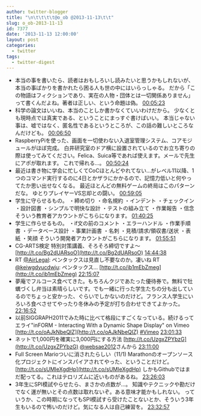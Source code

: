 ```yaml
---
author: twitter-blogger
title: "\n\t\t\t\t@o_ob @2013-11-13\t\t"
slug: o_ob-2013-11-13
id: 7377
date: '2013-11-13 12:00:00'
layout: post
categories:
  - twitter
tags:
  - twitter-digest
---
```


*   本当の事を書いたら、読者はおもしろいし読みたいと思うかもしれないが、本当の事ばかりを書かれたら困る人も世の中にはいらっしゃる。 だから「この物語はフィクションであり、実在の人物・団体とは一切関係ありません」って書くんだよね。著者は正しい、という命題は偽。 [00:05:23](http://twitter.com/o_ob/statuses/400278154654146560)
*   科学の論文はいいね、本当のことしか書かなくていいわけだから。 少なくとも現時点では真実である、ということにまっすぐ書けばいい。 本当じゃない事は、嘘ではなく、匿名性であるというところが、この話の難しいところなんだけども。 [00:06:50](http://twitter.com/o_ob/statuses/400278520707821570)
*   RaspberryPiを使った、画面を一切使わない入退室管理システム、コアモジュールがほぼ完成。 白井研究室のドア横に設置されているのでお立ち寄りの際は使ってみてください。Felica、Suica等であれば使えます。メールで先生にアポが取れます。 これで帰れる...。 [00:50:24](http://twitter.com/o_ob/statuses/400289484517826560)
*   最近は書き物に学会に忙しくてCoCほとんどやれてない...がレベル11以降、1つのコマンド実行するのに4日とかザラにかかるので、記憶力低いと何やってたか思い出せなくなる。 最近ほとんどの無料ゲームの終局はこのパターンだな。 ゆとりプレイヤーVS忘却との闘い。 [00:59:05](http://twitter.com/o_ob/statuses/400291667783057409)
*   学生に守らせるもの。 ・締め切り ・命名規約 ・インデント ・チェックイン ・設計図書 ・シンプルで明快な設計 ・テストの組み立て ・作業報告 ・信念 そういう教育者アカウントがこちらになります。 [01:40:25](http://twitter.com/o_ob/statuses/400302071947075585)
*   学生に作らせるもの。 ・if文の前のコメント ・エラーハンドル ・作業手順書 ・データベース設計 ・事業計画書 ・名刺 ・見積/請求/領収書/送状 ・表紙 ・笑顔 そういう開発者アカウントがこちらになります。 [01:55:51](http://twitter.com/o_ob/statuses/400305956271030273)
*   CG-ARTS検定 特別対策講義、そろそろ締切ですよ～ [http://t.co/Bg2dUARsoO](http://t.co/Bg2dUARsoO) [14:44:38](http://twitter.com/o_ob/statuses/400499425178427392)
*   RT [@AirLegal](http://twitter.com/AirLegal): ペンタックスは見直し不要なのか。凄いね RT [@keiwgdyucdwju](http://twitter.com/keiwgdyucdwju): ペンタックス… [http://t.co/ib1mEbZmeg](http://t.co/ib1mEbZmeg) [22:15:07](http://twitter.com/o_ob/statuses/400612792639553536)
*   夢庵でフルコース食べてきた。もちろんクジであたった優待券で。無料で牡蠣づくし弁当は素晴らしいです。でも一緒に行った学生たちの分も出しているのでちょっと安かった、ぐらいでしかないのだけど。フランス人学生にいろいろ食べさせてやったり冬休みの予定が打ち合わせできてよかった。 [22:16:52](http://twitter.com/o_ob/statuses/400613233184100353)
*   以前SIGGRAPH2011でみた時に比べて格段にすごくなっている。続けるってエライ"inFORM - Interacting With a Dynamic Shape Display" on Vimeo [http://t.co/oAJkNbeQIZ](http://t.co/oAJkNbeQIZ) [#Vimeo](http://search.twitter.com/search?q=%23Vimeo) [23:01:33](http://twitter.com/o_ob/statuses/400624479627255808)
*   ネットで1,000円を確実に3,000円にする方法 [http://t.co/UzgxZPYbzG](http://t.co/UzgxZPYbzG) [@websae2012](http://twitter.com/websae2012)さんから [23:11:00](http://twitter.com/o_ob/statuses/400626854953906176)
*   Full Screen Marioついに消されたらしい（11/1) Marathonのオープンソース化プロジェクトにインスパイアされてやった、ということだけど。 [http://t.co/sUMIeXgdHp](http://t.co/sUMIeXgdHp) しかもGithubではまだ配ってる。これはテロリズムに近いものがあるね。 [23:26:03](http://twitter.com/o_ob/statuses/400630645392547840)
*   3年生にSPI模試やらせたら、まさかの点数が…。 知識やテクニックや勘だけでなく運が無いとその点数は取れないぞ。ある意味才能かもしれない。 っていうか、この時期になってもSPI模試すら受けたことないとか、そういう3年生もいるので怖いのだけど。気になる人は自己練習を。 [23:32:57](http://twitter.com/o_ob/statuses/400632381545009152)